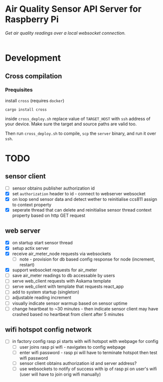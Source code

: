 # Air Quality Sensor API Server for Raspberry Pi

*Get air quality readings over a local websocket connection.*  
<br />
  
# Development
## Cross compilation
### Prequisites
install `cross` (requires `docker`)
```
cargo install cross
```
inside `cross_deploy.sh` replace value of `TARGET_HOST` with `ssh` address of your device. Make sure the target and source paths are valid too.
  
Then run `cross_deploy.sh` to compile, `scp` the `server` binary, and run it over `ssh`.
  
# TODO
## sensor client
- [ ] sensor obtains publisher authorization id
- [x] set `authorization` header to id - connect to webserver websocket
- [x] on loop send sensor data and detect wether to reinitialise ccs811 assign to context property
- [x] seperate thread that can delete and reinitialise sensor thread context property based on http GET request
## web server
- [x] on startup start sensor thread
- [x] setup actix server
- [x] receive air_meter_node requests via websockets
  - [ ]  note - provision for db based config response for node (increment, restart)
- [x] support websocket requests for air_meter
- [ ] save air_meter readings to db accessable by users
- [ ] serve web_client requests with Askama template
- [ ] serve web_client with template that requests react_app
- [ ] add to system startup (singleton)
- [ ] adjustable reading increment
- [ ] visually indicate sensor warmup based on sensor uptime
- [ ] change heartbeat to ~30 minutes - then indicate sensor client may have crashed based no heartbeat from client after 5 minutes
## wifi hotspot config network
- [ ] in factory config rasp pi starts with wifi hotspot with webpage for config
  - [ ] user joins rasp pi wifi - navigates to config webpage
  - [ ] enter wifi password - rasp pi will have to terminate hotspot then test wifi password
  - [ ] sensor client obtains authorization id and server address? 
  - [ ] use websockets to notify of success with ip of rasp pi on user's wifi (user will have to join orig wifi manually)
